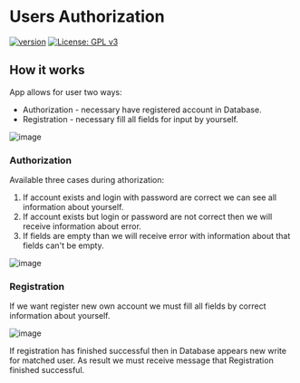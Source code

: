 # Users Authorization

[![version](https://img.shields.io/badge/Version-1.0-brightgreen.svg)](https://github.com/YuriySavchenko/UsersAuthorization/releases)
[![License: GPL v3](https://img.shields.io/badge/License-GPLv3-blue.svg)](https://www.gnu.org/licenses/gpl-3.0)

## How it works

App allows for user two ways:
  * Authorization - necessary have registered account in Database.
  * Registration - necessary fill all fields for input by yourself.
 
![image](https://user-images.githubusercontent.com/36791929/60384622-cef67980-9a88-11e9-87f3-cbf9da7c9364.png)

### Authorization
  
Available three cases during athorization:
 1. If account exists and login with password are correct we can see all information about yourself.
 2. If account exists but login or password are not correct then we will receive information about error.
 3. If fields are empty than we will receive error with information about that fields can't be empty.
 
![image](https://user-images.githubusercontent.com/36791929/60384694-74115200-9a89-11e9-8729-85fc04f75b70.png)

### Registration

If we want register new own account we must fill all fields by correct information about yourself.

![image](https://user-images.githubusercontent.com/36791929/60385006-2565b700-9a8d-11e9-9c6b-965cfe7af955.png)

If registration has finished successful then in Database appears new write for matched user.
As result we must receive message that Registration finished successful.
